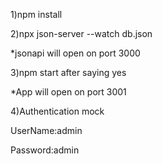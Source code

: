 1)npm install

2)npx json-server --watch db.json

 *jsonapi will open on port 3000
 
3)npm  start
after saying yes

*App will open on port 3001

4)Authentication mock

UserName:admin

Password:admin


